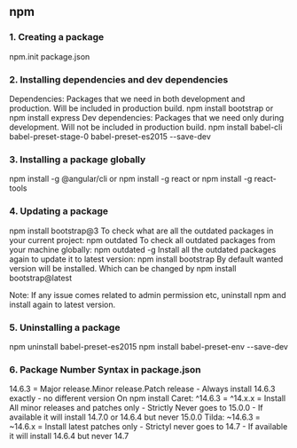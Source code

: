 ## npm

### 1. Creating a package
npm.init
package.json

### 2. Installing dependencies and dev dependencies
Dependencies: Packages that we need in both development and production. Will be included in production build.
npm install bootstrap
or 
npm install express
Dev dependencies: Packages that we need only during development. Will not be included in production build.
npm install babel-cli babel-preset-stage-0 babel-preset-es2015 --save-dev

### 3. Installing a package globally
npm install -g @angular/cli
or 
npm install -g react
or
npm install -g react-tools

### 4. Updating a package
npm install bootstrap@3
To check what are all the outdated packages in your current project: 
npm outdated
To check all outdated packages from your machine globally:
npm outdated -g
Install all the outdated packages again to update it to latest version:
npm install bootstrap
By default wanted version will be installed. Which can be changed by
npm install bootstrap@latest

Note: If any issue comes related to admin permission etc, uninstall npm and install again to latest version.

### 5. Uninstalling a package
npm uninstall babel-preset-es2015
npm install babel-preset-env --save-dev

### 6. Package Number Syntax in package.json
14.6.3 = Major release.Minor release.Patch release - Always install 14.6.3 exactly - no different version
On npm install
Caret: ^14.6.3 = ^14.x.x = Install All minor releases and patches only - Strictly Never goes to 15.0.0 - If available it will install 14.7.0 or 14.6.4 but never 15.0.0
Tilda: ~14.6.3 = ~14.6.x = Install latest patches only - Strictyl never goes to 14.7 - If available it will install 14.6.4 but never 14.7